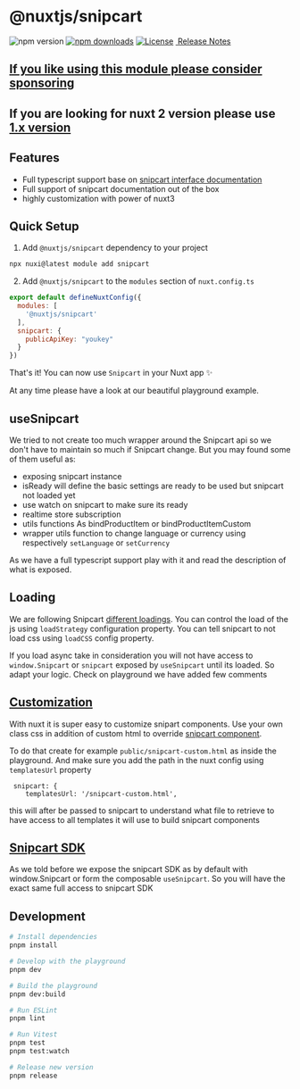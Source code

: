 # @nuxtjs/snipcart

![npm version](https://img.shields.io/npm/v/@nuxtjs/snipcart?style=flat-square)
[![npm downloads][npm-downloads-src]][npm-downloads-href]
[![License][license-src]][license-href]
[&nbsp;Release Notes](/CHANGELOG.md)

## [If you like using this module please consider sponsoring](https://github.com/sponsors/flozero)

## If you are looking for nuxt 2 version please use [1.x version](https://github.com/nuxt-community/snipcart-module/blob/master/README.md)

## Features

- Full typescript support base on [snipcart interface documentation](https://docs.snipcart.com/v3/sdk/reference)
- Full support of snipcart documentation out of the box
- highly customization with power of nuxt3

## Quick Setup

1. Add `@nuxtjs/snipcart` dependency to your project

```bash
npx nuxi@latest module add snipcart
```

2. Add `@nuxtjs/snipcart` to the `modules` section of `nuxt.config.ts`

```js
export default defineNuxtConfig({
  modules: [
    '@nuxtjs/snipcart'
  ],
  snipcart: {
    publicApiKey: "youkey"
  }
})
```

That's it! You can now use `Snipcart` in your Nuxt app ✨

At any time please have a look at our beautiful playground example.


## useSnipcart

We tried to not create too much wrapper around the Snipcart api so we don't have to maintain so much if Snipcart change. But you may found some of them useful as:
- exposing snipcart instance
- isReady will define the basic settings are ready to be used but snipcart not loaded yet
- use watch on snipcart to make sure its ready
- realtime store subscription
- utils functions As bindProductItem or bindProductItemCustom
- wrapper utils function to change language or currency using respectively `setLanguage` or `setCurrency`

As we have a full typescript support play with it and read the description of what is exposed.

## Loading

We are following Snipcart [different loadings](https://docs.snipcart.com/v3/setup/installation). You can control the load of the js using `loadStrategy` configuration property. You can tell snipcart to not load css using `loadCSS` config property.

If you load async take in consideration you will not have access to `window.Snipcart` or `snipcart` exposed by `useSnipcart` until its loaded. So adapt your logic. Check on playground we have added few comments

## [Customization](https://docs.snipcart.com/v3/setup/customization)

With nuxt it is super easy to customize snipart components. Use your own class css in addition of custom html to override [snipcart component](https://docs.snipcart.com/v3/themes/default/reference).

To do that create for example `public/snipcart-custom.html` as inside the playground. And make sure you add the path in the nuxt config using `templatesUrl` property

```
 snipcart: {
    templatesUrl: '/snipcart-custom.html',
```

this will after be passed to snipcart to understand what file to retrieve to have access to all templates it will use to build snipcart components


## [Snipcart SDK](https://docs.snipcart.com/v3/sdk/basics)

As we told before we expose the snipcart SDK as by default with window.Snipcart or form the composable `useSnipcart`. So you will have the exact same full access to snipcart SDK

## Development

```bash
# Install dependencies
pnpm install

# Develop with the playground
pnpm dev

# Build the playground
pnpm dev:build

# Run ESLint
pnpm lint

# Run Vitest
pnpm test
pnpm test:watch

# Release new version
pnpm release
```
<!-- Badges -->
[npm-version-src]: https://img.shields.io/npm/v/@nuxtjs/snipcart/next.svg?style=flat&colorA=18181B&colorB=28CF8D
[npm-version-href]: https://npmjs.com/package/@nuxtjs/snipcart

[npm-downloads-src]: https://img.shields.io/npm/dm/@nuxtjs/snipcart.svg?style=flat&colorA=18181B&colorB=28CF8D
[npm-downloads-href]: https://npmjs.com/package/@nuxtjs/snipcart

[license-src]: https://img.shields.io/npm/l/@nuxtjs/snipcart.svg?style=flat&colorA=18181B&colorB=28CF8D
[license-href]: https://npmjs.com/package/@nuxtjs/snipcart
